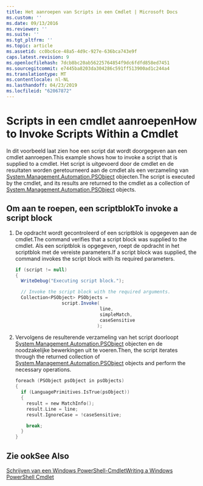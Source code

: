 ```yaml
---
title: Het aanroepen van Scripts in een Cmdlet | Microsoft Docs
ms.custom: ''
ms.date: 09/13/2016
ms.reviewer: ''
ms.suite: ''
ms.tgt_pltfrm: ''
ms.topic: article
ms.assetid: cc0bc6ce-48a5-4d9c-927e-636bca743e9f
caps.latest.revision: 9
ms.openlocfilehash: 7dcb8bc20ab56225764854f9dc6fdfd858ed7451
ms.sourcegitcommit: e7445ba8203da304286c591ff513900ad1c244a4
ms.translationtype: MT
ms.contentlocale: nl-NL
ms.lasthandoff: 04/23/2019
ms.locfileid: "62067872"
---
```

# <a name="how-to-invoke-scripts-within-a-cmdlet"></a><span data-ttu-id="e8b07-102">Scripts in een cmdlet aanroepen</span><span class="sxs-lookup"><span data-stu-id="e8b07-102">How to Invoke Scripts Within a Cmdlet</span></span>

<span data-ttu-id="e8b07-103">In dit voorbeeld laat zien hoe een script dat wordt doorgegeven aan een cmdlet aanroepen.</span><span class="sxs-lookup"><span data-stu-id="e8b07-103">This example shows how to invoke a script that is supplied to a cmdlet.</span></span> <span data-ttu-id="e8b07-104">Het script is uitgevoerd door de cmdlet en de resultaten worden geretourneerd aan de cmdlet als een verzameling van [System.Management.Automation.PSObject](/dotnet/api/System.Management.Automation.PSObject) objecten.</span><span class="sxs-lookup"><span data-stu-id="e8b07-104">The script is executed by the cmdlet, and its results are returned to the cmdlet as a collection of [System.Management.Automation.PSObject](/dotnet/api/System.Management.Automation.PSObject) objects.</span></span>

## <a name="to-invoke-a-script-block"></a><span data-ttu-id="e8b07-105">Om aan te roepen, een scriptblok</span><span class="sxs-lookup"><span data-stu-id="e8b07-105">To invoke a script block</span></span>

1. <span data-ttu-id="e8b07-106">De opdracht wordt gecontroleerd of een scriptblok is opgegeven aan de cmdlet.</span><span class="sxs-lookup"><span data-stu-id="e8b07-106">The command verifies that a script block was supplied to the cmdlet.</span></span> <span data-ttu-id="e8b07-107">Als een scriptblok is opgegeven, roept de opdracht in het scriptblok met de vereiste parameters.</span><span class="sxs-lookup"><span data-stu-id="e8b07-107">If a script block was supplied, the command invokes the script block with its required parameters.</span></span>

    ```csharp
    if (script != null)
    {
      WriteDebug("Executing script block.");

      // Invoke the script block with the required arguments.
      Collection<PSObject> PSObjects =
                     script.Invoke(
                                   line,
                                   simpleMatch,
                                   caseSensitive
                                  );
    ```

2. <span data-ttu-id="e8b07-108">Vervolgens de resulterende verzameling van het script doorloopt [System.Management.Automation.PSObject](/dotnet/api/System.Management.Automation.PSObject) objecten en de noodzakelijke bewerkingen uit te voeren.</span><span class="sxs-lookup"><span data-stu-id="e8b07-108">Then, the script iterates through the returned collection of [System.Management.Automation.PSObject](/dotnet/api/System.Management.Automation.PSObject) objects and perform the necessary operations.</span></span>

    ```c
    foreach (PSObject psObject in psObjects)
    {
      if (LanguagePrimitives.IsTrue(psObject))
      {
        result = new MatchInfo();
        result.Line = line;
        result.IgnoreCase = !caseSensitive;

        break;
      }
    }

    ```

## <a name="see-also"></a><span data-ttu-id="e8b07-109">Zie ook</span><span class="sxs-lookup"><span data-stu-id="e8b07-109">See Also</span></span>

[<span data-ttu-id="e8b07-110">Schrijven van een Windows PowerShell-Cmdlet</span><span class="sxs-lookup"><span data-stu-id="e8b07-110">Writing a Windows PowerShell Cmdlet</span></span>](./writing-a-windows-powershell-cmdlet.md)
